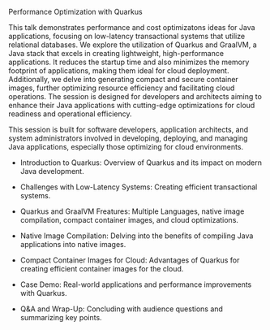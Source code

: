 Performance Optimization with Quarkus

This talk demonstrates performance and cost optimizatons ideas for Java applications, focusing on low-latency transactional systems that utilize relational databases. We explore the utilization of Quarkus and GraalVM, a Java stack that excels in creating lightweight, high-performance applications. It reduces the startup time and also minimizes the memory footprint of applications, making them ideal for cloud deployment. Additionally, we delve into generating compact and secure container images, further optimizing resource efficiency and facilitating cloud operations. The session is designed for developers and architects aiming to enhance their Java applications with cutting-edge optimizations for cloud readiness and operational efficiency.



This session is built for software developers, application architects, and system administrators involved in developing, deploying, and managing Java applications, especially those optimizing for cloud environments.




* Introduction to Quarkus: Overview of Quarkus and its impact on modern Java development.

* Challenges with Low-Latency Systems: Creating efficient transactional systems.

* Quarkus and GraalVM Freatures: Multiple Languages, native image compilation, compact container images, and cloud optimizations.

* Native Image Compilation: Delving into the benefits of compiling Java applications into native images.

* Compact Container Images for Cloud: Advantages of Quarkus for creating efficient container images for the cloud.

* Case Demo: Real-world applications and performance improvements with Quarkus.

* Q&A and Wrap-Up: Concluding with audience questions and summarizing key points.







